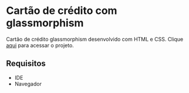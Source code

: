 # Cartão de crédito com glassmorphism
Cartão de crédito glassmorphism desenvolvido com HTML e CSS. Clique [aqui](https://fernandamakihirose.github.io/cartao-de-credito/) para acessar o projeto.

## Requisitos
- IDE
- Navegador
